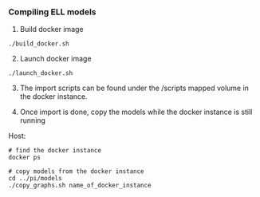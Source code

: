 ### Compiling ELL models

1. Build docker image
```
./build_docker.sh
```

2. Launch docker image
```
./launch_docker.sh
```

3. The import scripts can be found under the /scripts mapped volume in the docker instance.

4. Once import is done, copy the models while the docker instance is still running

Host:
```
# find the docker instance
docker ps

# copy models from the docker instance
cd ../pi/models
./copy_graphs.sh name_of_docker_instance
```